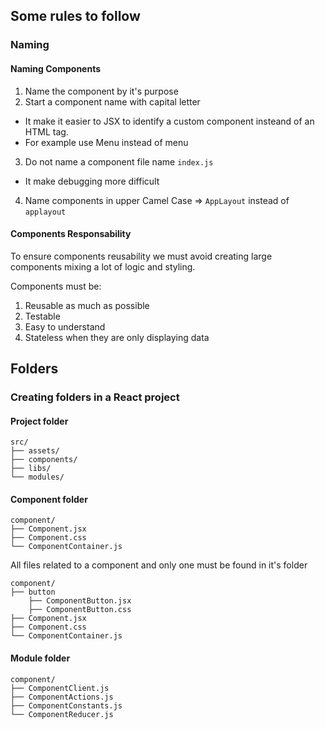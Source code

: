 ## Some rules to follow

### Naming

#### Naming Components

1. Name the component by it's purpose
2. Start a component name with capital letter
  * It make it easier to JSX to identify a custom component insteand of an HTML tag.
  * For example use Menu instead of menu 
3. Do not name a component file name `index.js`
  * It make debugging more difficult
4. Name components in upper Camel Case => `AppLayout` instead of `applayout`

#### Components Responsability

To ensure components reusability we must avoid creating large components mixing a lot of logic and styling.

Components must be:

1. Reusable as much as possible
2. Testable
3. Easy to understand
3. Stateless when they are only displaying data



## Folders

### Creating folders in a React project


#### Project folder

```
src/
├── assets/
├── components/
├── libs/
└── modules/
```

#### Component folder

```
component/
├── Component.jsx
├── Component.css
└── ComponentContainer.js
```
All files related to a component and only one must be found in it's folder

```
component/
├── button 
    ├── ComponentButton.jsx
    ├── ComponentButton.css
├── Component.jsx
├── Component.css
└── ComponentContainer.js
```

#### Module folder

```
component/
├── ComponentClient.js
├── ComponentActions.js
├── ComponentConstants.js
└── ComponentReducer.js
```
